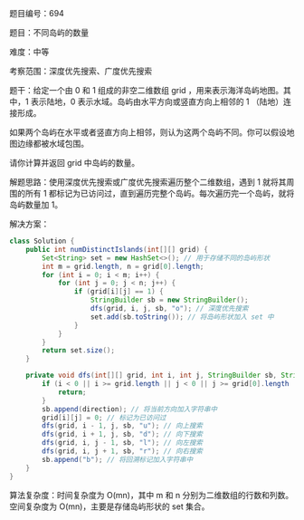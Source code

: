 题目编号：694

题目：不同岛屿的数量

难度：中等

考察范围：深度优先搜索、广度优先搜索

题干：给定一个由 0 和 1 组成的非空二维数组 grid ，用来表示海洋岛屿地图。其中，1 表示陆地，0 表示水域。岛屿由水平方向或竖直方向上相邻的 1 （陆地）连接形成。

如果两个岛屿在水平或者竖直方向上相邻，则认为这两个岛屿不同。你可以假设地图边缘都被水域包围。

请你计算并返回 grid 中岛屿的数量。

解题思路：使用深度优先搜索或广度优先搜索遍历整个二维数组，遇到 1 就将其周围的所有 1 都标记为已访问过，直到遍历完整个岛屿。每次遍历完一个岛屿，就将岛屿数量加 1。

解决方案：

```java
class Solution {
    public int numDistinctIslands(int[][] grid) {
        Set<String> set = new HashSet<>(); // 用于存储不同的岛屿形状
        int m = grid.length, n = grid[0].length;
        for (int i = 0; i < m; i++) {
            for (int j = 0; j < n; j++) {
                if (grid[i][j] == 1) {
                    StringBuilder sb = new StringBuilder();
                    dfs(grid, i, j, sb, "o"); // 深度优先搜索
                    set.add(sb.toString()); // 将岛屿形状加入 set 中
                }
            }
        }
        return set.size();
    }

    private void dfs(int[][] grid, int i, int j, StringBuilder sb, String direction) {
        if (i < 0 || i >= grid.length || j < 0 || j >= grid[0].length || grid[i][j] == 0) {
            return;
        }
        sb.append(direction); // 将当前方向加入字符串中
        grid[i][j] = 0; // 标记为已访问过
        dfs(grid, i - 1, j, sb, "u"); // 向上搜索
        dfs(grid, i + 1, j, sb, "d"); // 向下搜索
        dfs(grid, i, j - 1, sb, "l"); // 向左搜索
        dfs(grid, i, j + 1, sb, "r"); // 向右搜索
        sb.append("b"); // 将回溯标记加入字符串中
    }
}
```

算法复杂度：时间复杂度为 O(mn)，其中 m 和 n 分别为二维数组的行数和列数。空间复杂度为 O(mn)，主要是存储岛屿形状的 set 集合。